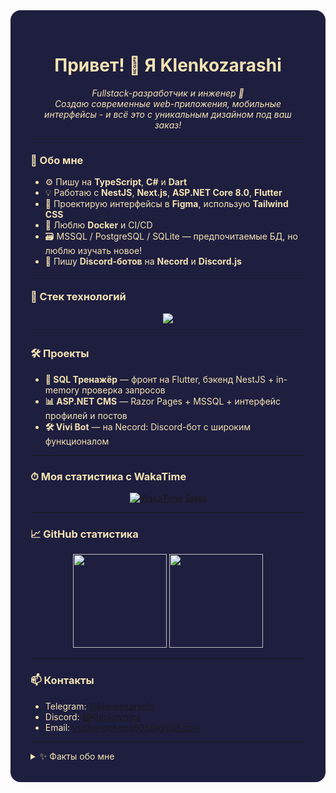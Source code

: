 <div style="background-color:#1e1e3f; padding: 2rem; border-radius: 1rem; color: #f4e3b2;">

<h1 align="center">Привет! 👋 Я Klenkozarashi</h1>

<p align="center">
  <em>Fullstack-разработчик и инженер 🤖</em><br>
  <em>Создаю современные web-приложения, мобильные интерфейсы - и всё это с уникальным дизайном под ваш заказ!</em>
</p>

---

### 🚀 Обо мне

- ⚙️ Пишу на **TypeScript**, **C#** и **Dart**
- 💡 Работаю с **NestJS**, **Next.js**, **ASP.NET Core 8.0**, **Flutter**
- 🎨 Проектирую интерфейсы в **Figma**, использую **Tailwind CSS**
- 🐳 Люблю **Docker** и CI/CD
- 🗃️ MSSQL / PostgreSQL / SQLite — предпочитаемые БД, но люблю изучать новое!
- 🤖 Пишу **Discord-ботов** на **Necord** и **Discord.js**

---

### 🧰 Стек технологий

<p align="center">
  <img src="https://skillicons.dev/icons?i=react,nextjs,ts,nestjs,cs,dotnet,flutter,dart,docker,tailwind,html,css,postgres,mysql,sqlite,figma" />
</p>

---

### 🛠️ Проекты

- **🧠 SQL Тренажёр** — фронт на Flutter, бэкенд NestJS + in-memory проверка запросов
- **📊 ASP.NET CMS** — Razor Pages + MSSQL + интерфейс профилей и постов
- **🛠️ Vivi Bot** — на Necord: Discord-бот с широким функционалом

---

### ⏱ Моя статистика с WakaTime

<p align="center">
  <a href="https://wakatime.com/@Klenkozarashi">
    <img src="https://github-readme-stats.vercel.app/api/wakatime?username=Klenkozarashi&theme=ayu-mirage" alt="WakaTime Stats" />
  </a>
</p>

---

### 📈 GitHub статистика

<p align="center">
  <img src="https://github-readme-stats.vercel.app/api?username=Klenkozarashi&show_icons=true&theme=ayu-mirage" height="150"/>
  <img src="https://github-readme-stats.vercel.app/api/top-langs/?username=Klenkozarashi&layout=compact&theme=ayu-mirage" height="150"/>
</p>

---

### 📫 Контакты

- Telegram: [@klenkozarashi](http://t.me/klenkozarashi)
- Discord: [@Klenkovnica](https://discordapp.com/users/480281289283338260/)
- Email: yushengcheng505@gmail.com

---

<details>
<summary>✨ Факты обо мне</summary>

> Мяу
> Напишу тут что-нибудь про себя тупо
</details>
